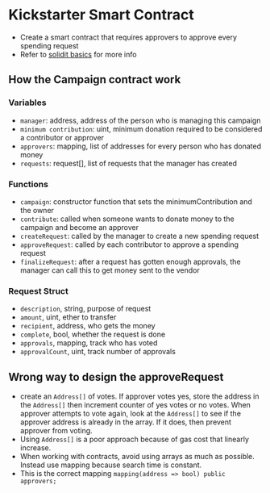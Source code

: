 # Kickstarter Smart Contract
- Create a smart contract that requires approvers to approve every spending request
- Refer to [solidit basics](https://github.com/chickensmitten/solidity-basics) for more info

## How the Campaign contract work
### Variables
- `manager`: address, address of the person who is managing this campaign
- `minimum contribution`: uint, minimum donation required to be considered a contributor or approver
- `approvers`: mapping, list of addresses for every person who has donated money
- `requests`: request[], list of requests that the manager has created

### Functions
- `campaign`: constructor function that sets the minimumContribution and the owner
- `contribute`: called when someone wants to donate money to the campaign and become an approver
- `createRequest`: called by the manager to create a new spending request
- `approveRequest`: called by each contributor to approve a spending request
- `finalizeRequest`: after a request has gotten enough approvals, the manager can call this to get money sent to the vendor

### Request Struct
- `description`, string, purpose of request
- `amount`, uint, ether to transfer
- `recipient`, address, who gets the money
- `complete`, bool, whether the request is done
- `approvals`, mapping, track who has voted
- `approvalCount`, uint, track number of approvals

## Wrong way to design the approveRequest
- create an `Address[]` of votes. If approver votes yes, store the address in the `Address[]` then increment counter of yes votes or no votes. When approver attempts to vote again, look at the `Address[]` to see if the approver address is already in the array. If it does, then prevent approver from voting.
- Using `Address[]` is a poor approach because of gas cost that linearly increase.
- When working with contracts, avoid using arrays as much as possible. Instead use mapping because search time is constant.
- This is the correct mapping `mapping(address => bool) public approvers;`